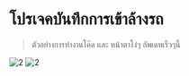 # โปรเจคบันทึกการเข้าล้างรถ
> ตัวอย่างการทำงานโค๊ด และ หน้าตาโง่ๆ อัพเดทเร็วๆนี้

![2](https://cdn.discordapp.com/attachments/973666132131217542/991068155130552491/Screenshot_2022-06-27_124638.png)
![2](https://cdn.discordapp.com/attachments/973666132131217542/991068155357052968/Screenshot_2022-06-27_124648.png)
